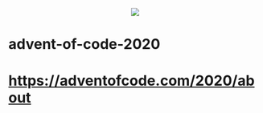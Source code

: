 <p align="center">
  <img src="https://media.discordapp.net/attachments/586884246942253066/785541460350205952/Screenshot_1.png">
</p>

# advent-of-code-2020

# https://adventofcode.com/2020/about
